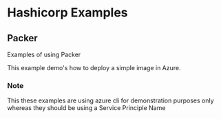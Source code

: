 # Hashicorp Examples


## Packer
Examples of using Packer 

This example demo's how to deploy a simple image in Azure.

### Note 
This these examples are using azure cli for demonstration purposes only whereas they should be using a Service Principle Name